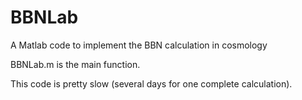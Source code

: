 # BBNLab
A Matlab code to implement the BBN calculation in cosmology

BBNLab.m is the main function.

This code is pretty slow (several days for one complete calculation).
